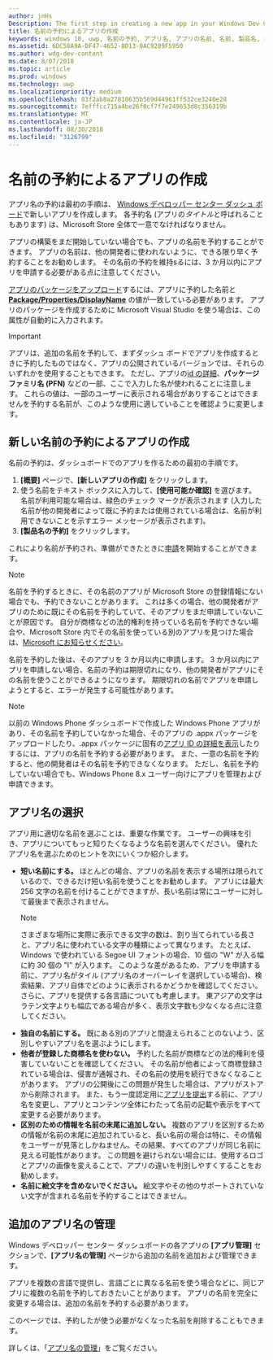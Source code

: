 ```yaml
---
author: jnHs
Description: The first step in creating a new app in your Windows Dev Center dashboard is reserving an app name. See how to reserve app names and find suggestions for choosing a great name for your app.
title: 名前の予約によるアプリの作成
keywords: windows 10, uwp, 名前の予約, アプリ名, アプリの名前, 名前, 製品名, 名前付け, 予約名, タイトル, 名前, 題名
ms.assetid: 6DC58A9A-DF47-4652-8D13-0AC9289F5950
ms.author: wdg-dev-content
ms.date: 8/07/2018
ms.topic: article
ms.prod: windows
ms.technology: uwp
ms.localizationpriority: medium
ms.openlocfilehash: 83f2ab8a27810635b569d44961ff532ce3240e28
ms.sourcegitcommit: 7efffcc715a4be26f0cf7f7e249653d8c356319b
ms.translationtype: MT
ms.contentlocale: ja-JP
ms.lasthandoff: 08/30/2018
ms.locfileid: "3126799"
---
```

# <a name="create-your-app-by-reserving-a-name"></a>名前の予約によるアプリの作成

アプリ名の予約は最初の手順は、 [Windows デベロッパー センター ダッシュ ボード](https://partner.microsoft.com/dashboard)で新しいアプリを作成します。 各予約名 (アプリの*タイトル*と呼ばれることもあります) は、Microsoft Store 全体で一意でなければなりません。

アプリの構築をまだ開始していない場合でも、アプリの名前を予約することができます。 アプリの名前は、他の開発者に使われないように、できる限り早く予約することをお勧めします。 その名前の予約を維持sるには、3 か月以内にアプリを申請する必要がある点に注意してください。

[アプリのパッケージをアップロード](upload-app-packages.md)するには、アプリに予約した名前と [**Package/Properties/DisplayName**](https://docs.microsoft.com/uwp/schemas/appxpackage/uapmanifestschema/element-displayname) の値が一致している必要があります。 アプリのパッケージを作成するために Microsoft Visual Studio を使う場合は、この属性が自動的に入力されます。

> [!IMPORTANT]
> アプリは、追加の名前を予約して、まずダッシュ ボードでアプリを作成するときに予約したものではなく、アプリの公開されているバージョンでは、それらのいずれかを使用することもできます。 ただし、アプリの[id の詳細](view-app-identity-details.md)、**パッケージ ファミリ名 (PFN)** などの一部、ここで入力した名が使われることに注意します。 これらの値は、一部のユーザーに表示される場合がありすることはできませんを予約する名前が、このような使用に適していることを確認ように変更します。


## <a name="create-your-app-by-reserving-a-new-name"></a>新しい名前の予約によるアプリの作成

名前の予約は、ダッシュボードでのアプリを作るための最初の手順です。 

1.  **[概要]** ページで、**[新しいアプリの作成]** をクリックします。
2.  使う名前をテキスト ボックスに入力して、**[使用可能か確認]** を選びます。 名前が利用可能な場合は、緑色のチェック マークが表示されます  (入力した名前が他の開発者によって既に予約または使用されている場合は、名前が利用できないことを示すエラー メッセージが表示されます)。
3.  **[製品名の予約]** をクリックします。

これにより名前が予約され、準備ができたときに[申請](app-submissions.md)を開始することができます。 

> [!NOTE]
> 名前を予約するときに、その名前のアプリが Microsoft Store の登録情報にない場合でも、予約できないことがあります。 これは多くの場合、他の開発者がアプリのために既にその名前を予約していて、そのアプリをまだ申請していないことが原因です。 自分が商標などの法的権利を持っている名前を予約できない場合や、Microsoft Store 内でその名前を使っている別のアプリを見つけた場合は、[Microsoft にお知らせください](http://go.microsoft.com/fwlink/p/?LinkId=233777)。

名前を予約した後は、そのアプリを 3 か月以内に申請します。 3 か月以内にアプリを申請しない場合、名前の予約は期限切れになり、他の開発者がアプリにその名前を使うことができるようになります。 期限切れの名前でアプリを申請しようとすると、エラーが発生する可能性があります。

> [!NOTE]
> 以前の Windows Phone ダッシュボードで作成した Windows Phone アプリがあり、その名前を予約していなかった場合、そのアプリの .appx パッケージをアップロードしたり、.appx パッケージに固有の[アプリ ID の詳細を表示](view-app-identity-details.md)したりするには、アプリの名前を予約する必要があります。 また、一意の名前を予約すると、他の開発者はその名前を予約できなくなります。 ただし、名前を予約していない場合でも、Windows Phone 8.x ユーザー向けにアプリを管理および申請できます。


## <a name="choosing-your-apps-name"></a>アプリ名の選択

アプリ用に適切な名前を選ぶことは、重要な作業です。 ユーザーの興味を引き、アプリについてもっと知りたくなるような名前を選んでください。 優れたアプリ名を選ぶためのヒントを次にいくつか紹介します。

-   **短い名前にする。** ほとんどの場合、アプリの名前を表示する場所は限られているので、できるだけ短い名前を使うことをお勧めします。 アプリには最大 256 文字の名前を付けることができますが、長い名前は常にユーザーに対して最後まで表示されません。
    > [!NOTE]
    > さまざまな場所に実際に表示できる文字の数は、割り当てられている長さと、アプリ名に使われている文字の種類によって異なります。 たとえば、Windows で使われている Segoe UI フォントの場合、10 個の "W" が入る幅に約 30 個の "I" が入ります。 このような差があるため、アプリを申請する前に、アプリ名がタイル (アプリ名のオーバーレイを選択している場合)、検索結果、アプリ自体でどのように表示されるかどうかを確認してください。 さらに、アプリを提供する各言語についても考慮します。 東アジアの文字はラテン文字よりも幅広である場合が多く、表示文字数も少なくなる点に注意してください。
-   **独自の名前にする。** 既にある別のアプリと間違えられることのないよう、区別しやすいアプリ名を選ぶようにします。
-   **他者が登録した商標名を使わない。** 予約した名前が商標などの法的権利を侵害していないことを確認してください。 その名前が他者によって商標登録されている場合は、侵害が通報され、その名前の使用を続行できなくなることがあります。 アプリの公開後にこの問題が発生した場合は、アプリがストアから削除されます。 また、もう一度認定用に[アプリを提出](app-submissions.md)する前に、アプリ名を変更し、アプリとコンテンツ全体にわたって名前の記載や表示をすべて変更する必要があります。
-   **区別のための情報を名前の末尾に追加しない。** 複数のアプリを区別するための情報が名前の末尾に追加されていると、長い名前の場合は特に、その情報をユーザーが見落としかねません。その結果、すべてのアプリが同じ名前に見える可能性があります。 この問題を避けられない場合には、使用するロゴとアプリの画像を変えることで、アプリの違いを判別しやすくすることをお勧めします。
-   **名前に絵文字を含めないでください。** 絵文字やその他のサポートされていない文字が含まれる名前を予約することはできません。


## <a name="manage-additional-app-names"></a>追加のアプリ名の管理

Windows デベロッパー センター ダッシュボードの各アプリの **[アプリ管理]** セクションで、**[アプリ名の管理]** ページから追加の名前を追加および管理できます。

アプリを複数の言語で提供し、言語ごとに異なる名前を使う場合などに、同じアプリに複数の名前を予約しておきたいことがあります。 アプリの名前を完全に変更する場合は、追加の名前を予約する必要があります。

このページでは、予約したが使う必要がなくなった名前を削除することもできます。

詳しくは、「[アプリ名の管理](manage-app-names.md)」をご覧ください。

 

 




